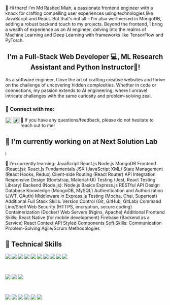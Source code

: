 👋 Hi there! I'm Md Rashed Miah, a passionate frontend engineer with a knack for crafting compelling user experiences using technologies like JavaScript and React. But that's not all – I'm also well-versed in MongoDB, adding a robust backend touch to my projects. Beyond the frontend, I bring a wealth of experience as an AI engineer, delving into the realms of Machine Learning and Deep Learning with frameworks like TensorFlow and PyTorch.

<h2 align="center">
I'm a Full-Stack Web Developer 💻, ML Research Assistant and Python Instructor🎨!
</h2> 

As a software engineer, I love the art of crafting creative websites and thrive on the challenge of uncovering hidden complexities. Whether in code or connections, my passion extends to AI engineering, where I unravel intricate challenges with the same curiosity and problem-solving zeal.

### 🤝 Connect with me: 

<a href="https://www.linkedin.com/in/rashed9810/"><img align="left" src="https://raw.githubusercontent.com/yushi1007/yushi1007/main/images/linkedin.svg" alt="rashed9810 | LinkedIn" width="21px"/></a>
<a href="https://instagram.com/rashed_mahmud7"><img align="left" src="https://raw.githubusercontent.com/yushi1007/yushi1007/main/images/instagram.svg" alt="rashed_mahmud7 | Instagram" width="21px"/></a>

- 💬 If you have any questions/feedback, please do not hesitate to reach out to me!

## 🔭 I'm currently working on at Next Solution Lab

l

🌱 I'm currently learning:
JavaScript
React.js
Node.js
MongoDB
Frontend (React.js):
React.js Fundamentals
JSX (JavaScript XML)
State Management (React Hooks, Redux)
Client-side Routing (React Router)
API Integration
Responsive Design (Bootstrap, Material-UI)
Testing (Jest, React Testing Library)
Backend (Node.js):
Node.js Basics
Express.js
RESTful API Design
Database Knowledge (MongoDB, MySQL)
Authentication and Authorization (JWT, OAuth)
Middleware in Express.js
Testing (Mocha, Chai, Supertest)
Additional Full Stack Skills:
Version Control (Git, GitHub, GitLab)
Command Line/Shell
Web Security (HTTPS, encryption, secure coding)
Containerization (Docker)
Web Servers (Nginx, Apache)
Additional Frontend Skills:
React Native (for mobile development)
Firebase (Backend as a Service)
React Context API
Styled Components
Soft Skills:
Communication
Problem-Solving
Agile/Scrum Methodologies
## 💼 Technical Skills

![](https://img.shields.io/badge/Code-React-informational?style=flat&logo=react&color=61DAFB)
![](https://img.shields.io/badge/Code-Redux-informational?style=flat&logo=Redux&color=764ABC)
![](https://img.shields.io/badge/Code-JavaScript-informational?style=flat&logo=JavaScript&color=F7DF1E)
![](https://img.shields.io/badge/Code-Python-informational?style=flat&logo=Python&color=3776AB)
![](https://img.shields.io/badge/ML-Machine_Learning-informational?style=flat&logo=Sci-Kit-Learn&color=F7931E)
![](https://img.shields.io/badge/DL-Deep_Learning-informational?style=flat&logo=TensorFlow&color=FF6F61)
![](https://img.shields.io/badge/Research-ML_Research-informational?style=flat&logo=ResearchGate&color=65B0D5)
![](https://img.shields.io/badge/Code-HTML5-informational?style=flat&logo=HTML5&color=E34F26)
![](https://img.shields.io/badge/Code-PostgreSQL-informational?style=flat&logo=PostgreSQL&color=336791)
![](https://img.shields.io/badge/Code-SQLite-informational?style=flat&logo=SQLite&color=003B57)

</br>

![](https://img.shields.io/badge/Style-Bootstrap-informational?style=flat&logo=Bootstrap&color=7952B3)
![](https://img.shields.io/badge/Style-CSS3-informational?style=flat&logo=CSS3&color=1572B6)
![](https://img.shields.io/badge/Style-styled--components-informational?style=flat&logo=styled-components&color=DB7093)


</br>

![](https://img.shields.io/badge/Tools-Figma-informational?style=flat&logo=Figma&color=F24E1E)
![](https://img.shields.io/badge/Tools-NPM-informational?style=flat&logo=NPM&color=CB3837)
![](https://img.shields.io/badge/Tools-Heroku-informational?style=flat&logo=Heroku&color=430098)
![](https://img.shields.io/badge/Tools-Netlify-informational?style=flat&logo=netlify&color=00C7B7)
![](https://img.shields.io/badge/Tools-Git-informational?style=flat&logo=Git&color=F05032)
![](https://img.shields.io/badge/Tools-GitHub-informational?style=flat&logo=GitHub&color=181717)

